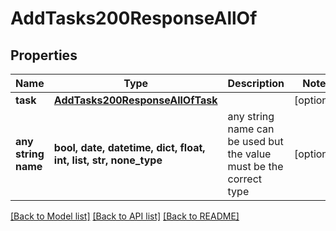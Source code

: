 # AddTasks200ResponseAllOf


## Properties
Name | Type | Description | Notes
------------ | ------------- | ------------- | -------------
**task** | [**AddTasks200ResponseAllOfTask**](AddTasks200ResponseAllOfTask.md) |  | [optional] 
**any string name** | **bool, date, datetime, dict, float, int, list, str, none_type** | any string name can be used but the value must be the correct type | [optional]

[[Back to Model list]](../README.md#documentation-for-models) [[Back to API list]](../README.md#documentation-for-api-endpoints) [[Back to README]](../README.md)


